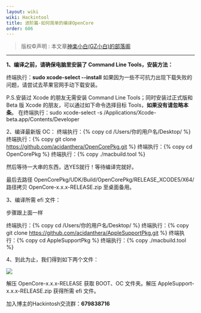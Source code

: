 ```yaml
---
layout: wiki
wiki: Hackintool
title: 进阶篇-如何简单的编译OpenCore
order: 606
---
```

> 版权©️声明 : 本文章[神楽小白(GZ小白)的部落阁 ](https://blog.gzxiaobai.cn)
------------

**1、编译之前，请确保电脑里安装了 Command Line Tools，安装方法：**


终端执行：**sudo xcode-select --install**
如果因为一些不可抗力出现下载失败的问题，请尝试去苹果官网手动下载安装。

P.S.安装过 Xcode 的朋友无需安装 Command Line Tools；同时安装过正式版和 Beta 版 Xcode 的朋友，可以通过如下命令选择目标 Tools，**如果没有请忽略本条**。
在终端执行：sudo xcode-select -s /Applications/Xcode-beta.app/Contents/Developer

2、编译最新版 OC：
终端执行：{% copy cd /Users/你的用户名/Desktop/ %}
终端执行：{% copy git clone https://github.com/acidanthera/OpenCorePkg.git %}
终端执行：{% copy cd OpenCorePkg %}
终端执行：{% copy ./macbuild.tool %}

然后等待一大串的东西，选YES就行！等待编译完就好。

最后去路径 OpenCorePkg/UDK/Build/OpenCorePkg/RELEASE_XCODE5/X64/ 路径拷贝 OpenCore-x.x.x-RELEASE.zip 至桌面备用。

3、编译所需 efi 文件：

步骤跟上面一样

终端执行：{% copy cd /Users/你的用户名/Desktop/ %}
终端执行：{% copy git clone https://github.com/acidanthera/AppleSupportPkg.git %}
终端执行：{% copy cd AppleSupportPkg %}
终端执行：{% copy ./macbuild.tool %}

4、到此为止，我们得到如下两个文件：

![](https://i.loli.net/2021/05/02/L1uNPWqwBhIZ52K.png)

解压 OpenCore-x.x.x-RELEASE 获取 BOOT、OC 文件夹。解压 AppleSupport-x.x.x-RELEASE.zip 获得所需 efi 文件。

加入博主的Hackintosh交流群：**679838716**